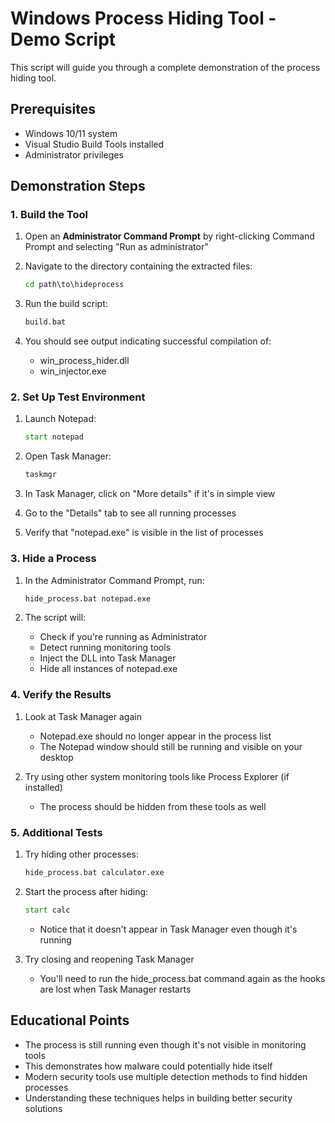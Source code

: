 # Windows Process Hiding Tool - Demo Script

This script will guide you through a complete demonstration of the process hiding tool.

## Prerequisites

- Windows 10/11 system
- Visual Studio Build Tools installed
- Administrator privileges

## Demonstration Steps

### 1. Build the Tool

1. Open an **Administrator Command Prompt** by right-clicking Command Prompt and selecting "Run as administrator"

2. Navigate to the directory containing the extracted files:
   ```cmd
   cd path\to\hideprocess
   ```

3. Run the build script:
   ```cmd
   build.bat
   ```

4. You should see output indicating successful compilation of:
   - win_process_hider.dll
   - win_injector.exe

### 2. Set Up Test Environment

1. Launch Notepad:
   ```cmd
   start notepad
   ```

2. Open Task Manager:
   ```cmd
   taskmgr
   ```

3. In Task Manager, click on "More details" if it's in simple view
   
4. Go to the "Details" tab to see all running processes
   
5. Verify that "notepad.exe" is visible in the list of processes

### 3. Hide a Process

1. In the Administrator Command Prompt, run:
   ```cmd
   hide_process.bat notepad.exe
   ```

2. The script will:
   - Check if you're running as Administrator
   - Detect running monitoring tools
   - Inject the DLL into Task Manager
   - Hide all instances of notepad.exe

### 4. Verify the Results

1. Look at Task Manager again
   - Notepad.exe should no longer appear in the process list
   - The Notepad window should still be running and visible on your desktop

2. Try using other system monitoring tools like Process Explorer (if installed)
   - The process should be hidden from these tools as well

### 5. Additional Tests

1. Try hiding other processes:
   ```cmd
   hide_process.bat calculator.exe
   ```

2. Start the process after hiding:
   ```cmd
   start calc
   ```
   - Notice that it doesn't appear in Task Manager even though it's running

3. Try closing and reopening Task Manager
   - You'll need to run the hide_process.bat command again as the hooks are lost when Task Manager restarts

## Educational Points

- The process is still running even though it's not visible in monitoring tools
- This demonstrates how malware could potentially hide itself
- Modern security tools use multiple detection methods to find hidden processes
- Understanding these techniques helps in building better security solutions
